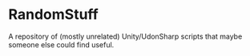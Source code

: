 # RandomStuff
A repository of (mostly unrelated) Unity/UdonSharp scripts that maybe someone else could find useful.
